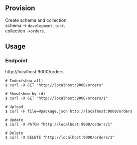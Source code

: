 ## Provision

Create schema and collection.   
schema -> `development`, `test`.  
collection ->`orders`.

## Usage

### Endpoint

http://localhost:9000/orders

```shell
# Index(show all)
$ curl -X GET "http://localhost:9000/orders"

# Show(show by id)
$ curl -X GET "http://localhost:9000/orders/1"

# Upload
$ curl -F file=@package.json http://localhost:9000/orders

# Update
$ curl -X PATCH "http://localhost:9000/orders/1"

# Delete
$ curl -X DELETE "http://localhost:9000/orders/1"
```
